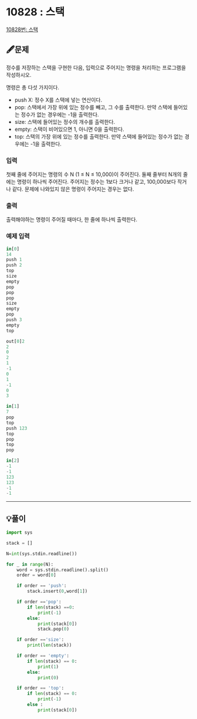 # 10828 : 스택

[10828번: 스택](https://www.acmicpc.net/problem/10828)

## 🖋️문제

정수를 저장하는 스택을 구현한 다음, 입력으로 주어지는 명령을 처리하는 프로그램을 작성하시오.

명령은 총 다섯 가지이다.

- push X: 정수 X를 스택에 넣는 연산이다.
- pop: 스택에서 가장 위에 있는 정수를 빼고, 그 수를 출력한다. 만약 스택에 들어있는 정수가 없는 경우에는 -1을 출력한다.
- size: 스택에 들어있는 정수의 개수를 출력한다.
- empty: 스택이 비어있으면 1, 아니면 0을 출력한다.
- top: 스택의 가장 위에 있는 정수를 출력한다. 만약 스택에 들어있는 정수가 없는 경우에는 -1을 출력한다.

### 입력

첫째 줄에 주어지는 명령의 수 N (1 ≤ N ≤ 10,000)이 주어진다. 둘째 줄부터 N개의 줄에는 명령이 하나씩 주어진다. 주어지는 정수는 1보다 크거나 같고, 100,000보다 작거나 같다. 문제에 나와있지 않은 명령이 주어지는 경우는 없다.

### 출력

출력해야하는 명령이 주어질 때마다, 한 줄에 하나씩 출력한다.

### 예제 입력

```python
in[0]
14
push 1
push 2
top
size
empty
pop
pop
pop
size
empty
pop
push 3
empty
top

out[0]2
2
0
2
1
-1
0
1
-1
0
3

in[1]
7
pop
top
push 123
top
pop
top
pop

in[2]
-1
-1
123
123
-1
-1
```

---

## 💡풀이

```python
import sys

stack = []

N=int(sys.stdin.readline())

for _ in range(N):
    word = sys.stdin.readline().split()
    order = word[0]

    if order == 'push':
        stack.insert(0,word[1])

    if order =='pop':
        if len(stack) ==0:
            print(-1)
        else:
            print(stack[0])
            stack.pop(0)

    if order =='size':
        print(len(stack))

    if order == 'empty':
        if len(stack) == 0:
            print(1)
        else:
            print(0)

    if order == 'top':
        if len(stack) == 0:
            print(-1)
        else :
            print(stack[0])
```